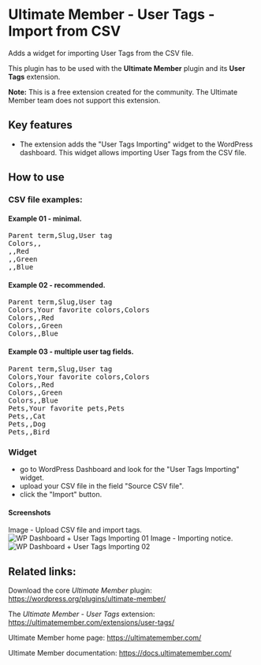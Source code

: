 # Ultimate Member - User Tags - Import from CSV
Adds a widget for importing User Tags from the CSV file.

This plugin has to be used with the __Ultimate Member__ plugin and its __User Tags__ extension.

__Note:__ This is a free extension created for the community. The Ultimate Member team does not support this extension.

## Key features
- The extension adds the "User Tags Importing" widget to the WordPress dashboard. This widget allows importing User Tags from the CSV file.

## How to use
### CSV file examples:
#### Example 01 - minimal.
<pre>
Parent term,Slug,User tag
Colors,,
,,Red
,,Green
,,Blue
</pre>
#### Example 02 - recommended.
<pre>
Parent term,Slug,User tag
Colors,Your favorite colors,Colors
Colors,,Red
Colors,,Green
Colors,,Blue
</pre>
#### Example 03 - multiple user tag fields.
<pre>
Parent term,Slug,User tag
Colors,Your favorite colors,Colors
Colors,,Red
Colors,,Green
Colors,,Blue  
Pets,Your favorite pets,Pets
Pets,,Cat
Pets,,Dog
Pets,,Bird
</pre>

### Widget
- go to WordPress Dashboard and look for the "User Tags Importing" widget.
- upload your CSV file in the field "Source CSV file".
- click the "Import" button.

#### Screenshots
Image - Upload CSV file and import tags.
![WP Dashboard + User Tags Importing 01](https://user-images.githubusercontent.com/113178913/192280281-2770a8d6-f68c-489a-8c9e-1fc5a98a172f.png)
Image - Importing notice.
![WP Dashboard + User Tags Importing 02](https://user-images.githubusercontent.com/113178913/192282291-f9d24639-74a9-405c-ac5c-6c1ab4211bb8.png)

## Related links:
Download the core *Ultimate Member* plugin: https://wordpress.org/plugins/ultimate-member/

The *Ultimate Member - User Tags* extension: https://ultimatemember.com/extensions/user-tags/

Ultimate Member home page: https://ultimatemember.com/

Ultimate Member documentation: https://docs.ultimatemember.com/
